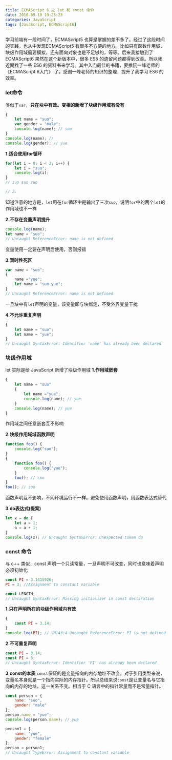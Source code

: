 ```yaml
---
title: ECMAScript 6 之 let 和 const 命令
date: 2016-09-10 19:25:23
categories: JavaScript
tags: [JavaScript, ECMAScript6]
---
```

学习前端有一段时间了，ECMAScript5 也算是掌握的差不多了。经过了这段时间的实践，也从中发现ECMAScript5 有很多不方便的地方。比如只有函数作用域，块级作用域需要模拟，还有面向对象也是不足够的，等等。后来我接触到了 ECMAScript6 果然在这个新版本中，很多 ES5 的遗留问题都得到改善。所以我近期找了一些 ES6 的资料书来学习。其中入门最佳的书籍，要推阮一峰老师的 《ECMAScript 6入门》 了。感谢一峰老师的知识的整理，提升了我学习 ES6 的效率。

### let命令
类似于`var`，__只在块中有效。变相的新增了块级作用域有没有__
```js
{
    let name = "suo";
    var gender = "male";
    console.log(name); // suo
}
console.log(name); //
console.log(gender); // yue
```

__1.适合使用for循环__
```js
for(let i = 0; i < 3; i++) {
    let i = "suo";
    console.log(i);
}
// suo suo suo

// 2.
```
知道注意的地方是，`let`用在`for`循环中是输出了三次`suo`，说明`for`中的两个`let`的作用域也不一样

__2.不存在变量声明提升__
```js
console.log(name);
let name = "suo";
// Uncaught ReferenceError: name is not defined
```
变量使用一定要在声明后使用，否则报错

__3.暂时性死区__
```js
var name = "suo";
{
    name ="yue";
    let name = "suo yue";
}
// Uncaught ReferenceError: name is not defined
```
一旦块中有`let`声明的变量，该变量即与块绑定，不受外界变量干扰

__4.不允许重复声明__
```js
{
    let name = "suo";
    let name = "yue";
}
// Uncaught SyntaxError: Identifier 'name' has already been declared
```

### 块级作用域
let 实际是给 JavaScript 新增了块级作用域
__1.作用域嵌套__
```js
{
    let name = "suo"
    {
        let name ="yue";
        console.log(name); // yue
    }
    console.log(name); // yue
}
```
作用域之间任意嵌套互不影响

__2.块级作用域域函数声明__
```js
function foo() {
    console.log("suo");
}
{
    function foo() {
        console.log("yue");
    }
    foo(); // suo
}
foo(); // suo
```
函数声明互不影响，不同环境运行不一样。避免使用函数声明，用函数表达式替代

__3.do表达式(提案)__
```js
let x = do {
    let a = 1;
    a = a + 1;
}
console.log(x); // Uncaught SyntaxError: Unexpected token do
```

### const 命令
与 c++ 类似，const 声明一个只读常量，一旦声明不可改变，同时也意味着声明必须初始化
```js
const PI = 3.1415926;
PI = 3; //Assignment to constant variable

const LENGTH; 
// Uncaught SyntaxError: Missing initializer in const declaration
```

__1.只在声明所在的块级作用域内有效__
```js
{
    const PI = 3.14;
}
console.log(PI); // VM143:4 Uncaught ReferenceError: PI is not defined
```

__2.不可重复声明__
```js
const PI = 3.14;
const PI = 3;
// Uncaught SyntaxError: Identifier 'PI' has already been declared
```

__3.const的本质__
`const`保证的是变量指向的内存地址不改变。对于引用类型来说，变量名本身就是一个指向实际的内存指针。所以总结来说`const`是让变量名与它指向的内存的地址，这一关系不变。相当于 C 语言中的指针常量而不是常量指针。
```js
const person = {
    name: "suo",
    gender: "male"
};
person.name = "yue";
console.log(person.name); // yue

person1 = {
    name: "yue",
    gender: "female"
};
person = person1; 
// Uncaught TypeError: Assignment to constant variable
```
